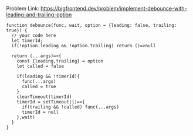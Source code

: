 Problem Link: https://bigfrontend.dev/problem/implement-debounce-with-leading-and-trailing-option

```
function debounce(func, wait, option = {leading: false, trailing: true}) {
  // your code here
  let timerId;
  if(!option.leading && !option.trailing) return ()=>null
  
  return (...args)=>{
    const {leading,trailing} = option
    let called = false
    
    if(leading && !timerId){
      func(...args)
      called = true
    }
    clearTimeout(timerId)
    timerId = setTimeout(()=>{
      if(trailing && !called) func(...args)
      timerId = null
    },wait)
  }
}

```
